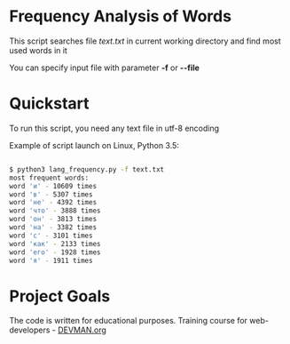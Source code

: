 # Frequency Analysis of Words

This script searches file _text.txt_ in current working directory and find most used words in it

You can specify input file with parameter __-f__ or __--file__

# Quickstart

To run this script, you need any text file in utf-8 encoding

Example of script launch on Linux, Python 3.5:

```bash

$ python3 lang_frequency.py -f text.txt 
most frequent words:
word 'и' - 10609 times
word 'в' - 5307 times
word 'не' - 4392 times
word 'что' - 3888 times
word 'он' - 3813 times
word 'на' - 3382 times
word 'с' - 3101 times
word 'как' - 2133 times
word 'его' - 1928 times
word 'я' - 1911 times


```

# Project Goals

The code is written for educational purposes. Training course for web-developers - [DEVMAN.org](https://devman.org)

